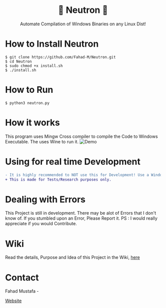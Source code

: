 <p align="center">
          
</p>
<p>
          <h1 align="center">🌟 Neutron 🌟</h1>
          <p align="center">
          Automate Compilation of Windows Binaries on any Linux Dist!
          </p>
</p>

# How to Install Neutron
```
$ git clone https://github.com/Fahad-M/Neutron.git
$ cd Neutron
$ sudo chmod +x install.sh
$ ./install.sh
```

# How to Run
```
$ python3 neutron.py
```

# How it works
This program uses Mingw Cross compiler to compile the Code to Windows Executable. The uses Wine to run it.
![Demo](https://i.imgur.com/ejLTfPQ.gif)

# Using for real time Development
```diff
- It is highly recommended to NOT use this for Development! Use a Windows Machine for Windows Development instead.
+ This is made for Tests/Research purposes only.
```
# Dealing with Errors
This Project is still in development. There may be alot of Errors that I don't know of. If you stumbled upon an Error, Please Report it.
PS : I would really appreciate if you would Contribute.

# Wiki
Read the details, Purpose and Idea of this Project in the Wiki, [here](https://github.com/Fahad-M/Neutron/wiki)

# Contact
Fahad Mustafa -

[Website](https://fahad-m.github.io)
